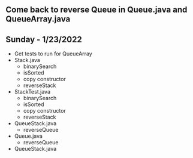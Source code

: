 ## Come back to reverse Queue in Queue.java and QueueArray.java

## Sunday - 1/23/2022
    
* Get tests to run for QueueArray
* Stack.java  
    * binarySearch
    * isSorted
    * copy constructor
    * reverseStack
* StackTest.java
    * binarySearch
    * isSorted
    * copy constructor
    * reverseStack
* QueueStack.java
    * reverseQueue
* Queue.java
    * reverseQueue
* QueueStack.java